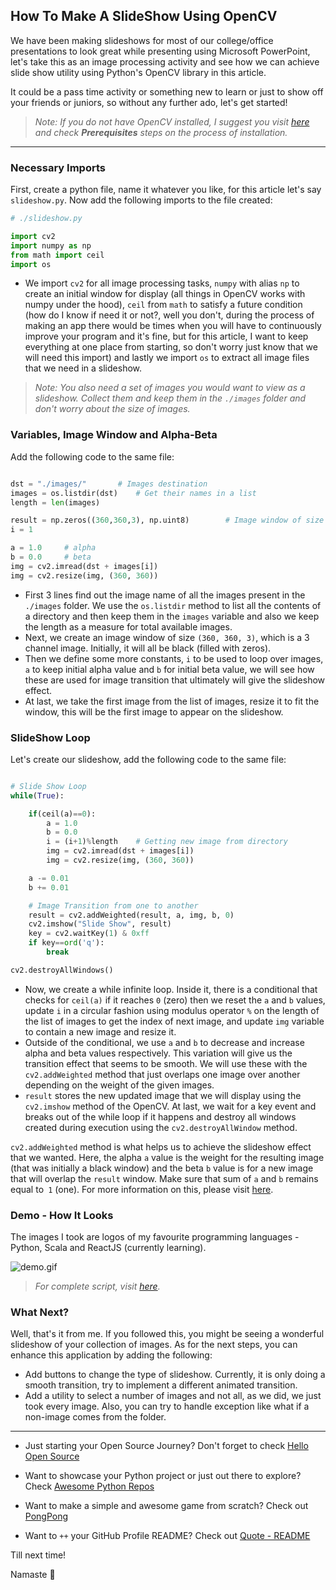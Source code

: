 ## How To Make A SlideShow Using OpenCV

We have been making slideshows for most of our college/office presentations to look great while presenting using Microsoft PowerPoint, let's take this as an image processing activity and see how we can achieve slide show utility using Python's OpenCV library in this article.

It could be a pass time activity or something new to learn or just to show off your friends or juniors, so without any further ado, let's get started!

> *Note: If you do not have OpenCV installed, I suggest you visit [here](https://blog.codekaro.info/lets-draw-opencv-logo-using-opencv) and check **Prerequisites** steps on the process of installation.*

---

### Necessary Imports

First, create a python file, name it whatever you like, for this article let's say `slideshow.py`. Now add the following imports to the file created:

```python
# ./slideshow.py

import cv2
import numpy as np
from math import ceil
import os
```

- We import `cv2` for all image processing tasks, `numpy` with alias `np` to create an initial window for display (all things in OpenCV works with numpy under the hood), `ceil` from `math` to satisfy a future condition (how do I know if need it or not?, well you don't, during the process of making an app there would be times when you will have to continuously improve your program and it's fine, but for this article, I want to keep everything at one place from starting, so don't worry just know that we will need this import) and lastly we import `os` to extract all image files that we need in a slideshow.

> *Note: You also need a set of images you would want to view as a slideshow. Collect them and keep them in the `./images` folder and don't worry about the size of images.*

### Variables, Image Window and Alpha-Beta

Add the following code to the same file:

```python

dst = "./images/"       # Images destination
images = os.listdir(dst)    # Get their names in a list
length = len(images)

result = np.zeros((360,360,3), np.uint8)        # Image window of size (360, 360)
i = 1

a = 1.0     # alpha
b = 0.0     # beta
img = cv2.imread(dst + images[i])
img = cv2.resize(img, (360, 360))
```

- First 3 lines find out the image name of all the images present in the `./images` folder. We use the `os.listdir` method to list all the contents of a directory and then keep them in the `images` variable and also we keep the length as a measure for total available images.
- Next, we create an image window of size `(360, 360, 3)`, which is a 3 channel image. Initially, it will all be black (filled with zeros).
- Then we define some more constants, `i` to be used to loop over images, `a` to keep initial alpha value and `b` for initial beta value, we will see how these are used for image transition that ultimately will give the slideshow effect.
- At last, we take the first image from the list of images, resize it to fit the window, this will be the first image to appear on the slideshow.

### SlideShow Loop

Let's create our slideshow, add the following code to the same file:

```python

# Slide Show Loop
while(True):

    if(ceil(a)==0):
        a = 1.0
        b = 0.0
        i = (i+1)%length    # Getting new image from directory
        img = cv2.imread(dst + images[i])
        img = cv2.resize(img, (360, 360))

    a -= 0.01
    b += 0.01

    # Image Transition from one to another
    result = cv2.addWeighted(result, a, img, b, 0)
    cv2.imshow("Slide Show", result)
    key = cv2.waitKey(1) & 0xff
    if key==ord('q'):
        break

cv2.destroyAllWindows()
```

- Now, we create a while infinite loop. Inside it, there is a conditional that checks for `ceil(a)` if it reaches `0` (zero) then we reset the `a` and `b` values, update `i` in a circular fashion using modulus operator `%` on the length of the list of images to get the index of next image, and update `img` variable to contain a new image and resize it.
- Outside of the conditional, we use `a` and `b` to decrease and increase alpha and beta values respectively. This variation will give us the transition effect that seems to be smooth. We will use these with the `cv2.addWeighted` method that just overlaps one image over another depending on the weight of the given images.
- `result` stores the new updated image that we will display using the `cv2.imshow` method of the OpenCV. At last, we wait for a key event and breaks out of the while loop if it happens and destroy all windows created during execution using the `cv2.destroyAllWindow` method.

`cv2.addWeighted` method is what helps us to achieve the slideshow effect that we wanted. Here, the alpha `a` value is the weight for the resulting image (that was initially a black window) and the beta `b` value is for a new image that will overlap the `result` window. Make sure that sum of `a` and `b` remains equal to` 1` (one). For more information on this, please visit [here](https://docs.opencv.org/3.4/d5/dc4/tutorial_adding_images.html).

### Demo - How It Looks

The images I took are logos of my favourite programming languages - Python, Scala and ReactJS (currently learning).

![demo.gif](https://cdn.hashnode.com/res/hashnode/image/upload/v1619347152591/cjuu6ZS_W.gif)

> *For complete script, visit [here](https://github.com/siddharth2016/Opencv-Python-Computer-Vision/blob/master/imageSlideShow.py).*

### What Next?

Well, that's it from me. If you followed this, you might be seeing a wonderful slideshow of your collection of images. As for the next steps, you can enhance this application by adding the following:

- Add buttons to change the type of slideshow. Currently, it is only doing a smooth transition, try to implement a different animated transition.
- Add a utility to select a number of images and not all, as we did, we just took every image. Also, you can try to handle exception like what if a non-image comes from the folder.

---

- Just starting your Open Source Journey? Don't forget to check [Hello Open Source](https://github.com/siddharth2016/hello-open-source)

- Want to showcase your Python project or just out there to explore? Check [Awesome Python Repos](https://github.com/siddharth2016/awesome-python-repos)

- Want to make a simple and awesome game from scratch? Check out [PongPong](https://github.com/siddharth2016/PongPong)

- Want to `++` your GitHub Profile README? Check out [Quote - README](https://github.com/marketplace/actions/quote-readme)

Till next time!

Namaste 🙏